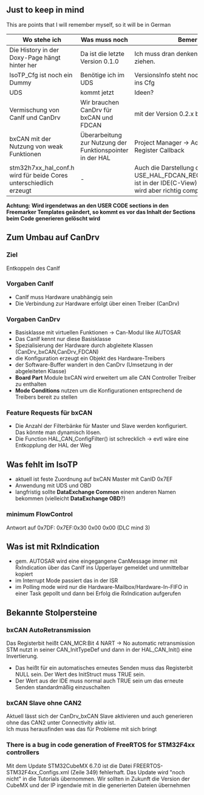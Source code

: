 ## Just to keep in mind
This are points that I will remember myself, so it will be in German

Wo stehe ich | Was muss noch | Bemerkung
------------ | ------------- | ---------
Die History in der Doxy-Page hängt hinter her | Da ist die letzte Version 0.1.0 | Ich muss dran denken diese mit zu ziehen.
IsoTP_Cfg ist noch ein Dummy | Benötige ich im UDS | VersionsInfo steht noch in IsoTP.h -> muss ins Cfg
UDS | kommt jetzt | Ideen?
Vermischung von CanIf und CanDrv | Wir brauchen CanDrv für bxCAN und FDCAN | mit der Version 0.2.x bxCAN als CanDrv
bxCAN mit der Nutzung von weak Funktionen | Überarbeitung zur Nutzung der Funktionspointer in der HAL | Project Manager -> Advanced Settings -> Register Callback
stm32h7xx_hal_conf.h wird für beide Cores unterschiedlich erzeugt | - | Auch die Darstellung des #define  USE_HAL_FDCAN_REGISTER_CALLBACKS ist in der IDE(C-View) nicht gegeben. Es wird aber richtig compiliert.

**Achtung: Wird irgendetwas an den USER CODE sections in den Freemarker Templates geändert, so kommt es vor das Inhalt der Sections beim Code generieren gelöscht wird**

## Zum Umbau auf CanDrv
### Ziel
Entkoppeln des CanIf
### Vorgaben CanIf
+ CanIf muss Hardware unabhängig sein
+ Die Verbindung zur Hardware erfolgt über einen Treiber (CanDrv)

### Vorgaben CanDrv
+ Basisklasse mit virtuellen Funktionen -> Can-Modul like AUTOSAR
+ Das CanIf kennt nur diese Basisklasse
+ Spezialisierung der Hardware durch abgleitete Klassen (CanDrv_bxCAN,CanDrv_FDCAN)
+ die Konfiguration erzeugt ein Objekt des Hardware-Treibers
+ der Software-Buffer wandert in den CanDrv (Umsetzung in der abgeleiteten Klasse)
+ **Board Part** Module bxCAN wird erweitert um alle CAN Controller Treiber zu enthalten
+ **Mode Conditions** nutzen um die Konfigurationen entsprechend de Treibers bereit zu stellen

### Feature Requests für bxCAN
+ Die Anzahl der Filterbänke für Master und Slave werden konfiguriert. Das könnte man dynamisch lösen.
+ Die Function HAL_CAN_ConfigFilter() ist schrecklich -> evtl wäre eine Entkopplung der HAL der Weg

## Was fehlt im IsoTP
+ aktuell ist feste Zuordnung auf bxCAN Master mit CanID 0x7EF
+ Anwendung mit UDS und OBD
+ langfristig sollte **DataExchange Common** einen anderen Namen bekommen (vielleicht **DataExchange OBD**?)

### minimum FlowControl 
Antwort auf 0x7DF:
0x7EF:0x30 0x00 0x00 (DLC mind 3)

## Was ist mit RxIndication
+ gem. AUTOSAR wird eine eingegangene CanMessage immer mit RxIndication über das CanIf ins Upperlayer gemeldet und unmittelbar kopiert
+ im Interrupt Mode passiert das in der ISR
+ im Polling mode wird nur die Hardware-Mailbox/Hardware-In-FIFO in einer Task gepollt und dann bei Erfolg die RxIndication aufgerufen

## Bekannte Stolpersteine
### bxCAN AutoRetransmission 
Das Registerbit heißt CAN_MCR:Bit 4 NART  -> No automatic retransmission
STM nutzt in seiner CAN_InitTypeDef und dann in der HAL_CAN_Init() eine Invertierung.  
- Das heißt für ein automatisches erneutes Senden muss das Registerbit NULL sein. Der Wert des InitStruct muss TRUE sein.
- Der Wert aus der IDE muss normal auch TRUE sein um das erneute Senden standardmäßig einzuschalten

### bxCAN Slave ohne CAN2
Aktuell lässt sich der CanDrv_bxCAN Slave aktivieren und auch generieren ohne das CAN2 unter Connectivity aktiv ist.  
Ich muss herausfinden was das für Probleme mit sich bringt

### There is a bug in code generation of FreeRTOS for STM32F4xx controllers
Mit dem Update STM32CubeMX 6.7.0 ist die Datei FREERTOS-STM32F4xx_Configs.xml (Zeile 349) fehlerhaft.
Das Update wird "noch nicht" in die Tutorials übernommen.
Wir sollten in Zukunft die Version der CubeMX und der IP irgendwie mit in die generierten Dateien übernehmen